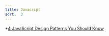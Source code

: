 ```yaml
---
title: Javacript
sort:  3
---
```



*[4 JavaScript Design Patterns You Should Know](https://scotch.io/bar-talk/4-javascript-design-patterns-you-should-know)